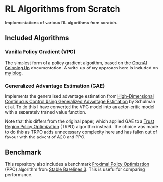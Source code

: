 # RL Algorithms from Scratch

Implementations of various RL algorithms from scratch.

## Included Algorithms

### Vanilla Policy Gradient (VPG)

The simplest form of a policy gradient algorithm, based on the [OpenAI Spinning
Up](https://spinningup.openai.com/en/latest/spinningup/rl_intro3.html)
documentation. A write-up of my approach here is included on [my
blog](https://medium.com/@alancooney/vanilla-policy-gradient-from-scratch-3c9ebb4de441).

### Generalized Advantage Estimation (GAE)

Implements the generalised advantage estimation from 
[High-Dimensional Continuous Control Using Generalized Advantage
Estimation](https://arxiv.org/abs/1506.02438) by Schulman et al. To do this I
have converted the VPG model into an actor-critic model with a separately
trained value function. 

Note that this differs from the original paper, which
applied GAE to a [Trust Region Policy
Optimization](https://arxiv.org/abs/1502.05477) (TRPO) algorithm instead. The
choice was made to do this as TRPO adds unnecessary complexity here and has
fallen out of favour with the advent of A2C and PPO.

## Benchmark

This repository also includes a benchmark [Proximal Policy
Optimization](https://arxiv.org/abs/1707.06347) (PPO) algorithm
from [Stable Baselines
3](https://stable-baselines3.readthedocs.io/en/master/modules/ppo.html). This is
useful for comparing performance.
